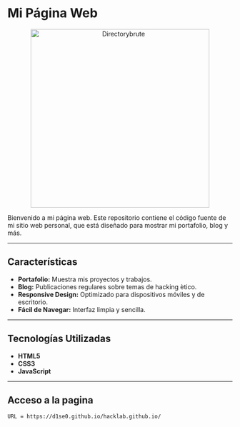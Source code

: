 # Mi Página Web

<p align="center">
  <img src="https://github.com/D1se0/directorybrute/assets/164921056/e62ade8c-809e-4cd8-be17-c2d751e470d6" alt="Directorybrute" width="400">
</p>

Bienvenido a mi página web. Este repositorio contiene el código fuente de mi sitio web personal, que está diseñado para mostrar mi portafolio, blog y más.

---

## Características

- **Portafolio:** Muestra mis proyectos y trabajos.
- **Blog:** Publicaciones regulares sobre temas de hacking ètico.
- **Responsive Design:** Optimizado para dispositivos móviles y de escritorio.
- **Fácil de Navegar:** Interfaz limpia y sencilla.

---

## Tecnologías Utilizadas

- **HTML5**
- **CSS3**
- **JavaScript**

---

## Acceso a la pagina

```
URL = https://d1se0.github.io/hacklab.github.io/
```
